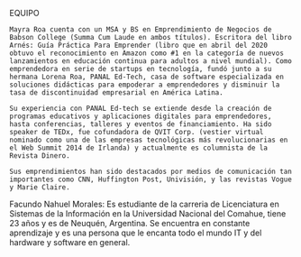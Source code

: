 
EQUIPO

    Mayra Roa cuenta con un MSA y BS en Emprendimiento de Negocios de Babson College (Summa Cum Laude en ambos títulos). Escritora del libro Arnés: Guía Práctica Para Emprender (libro que en abril del 2020 obtuvo el reconocimiento en Amazon como #1 en la categoría de nuevos lanzamientos en educación continua para adultos a nivel mundial). Como emprendedora en serie de startups en tecnología, fundó junto a su hermana Lorena Roa, PANAL Ed-Tech, casa de software especializada en soluciones didácticas para empoderar a emprendedores y disminuir la tasa de discontinuidad empresarial en América Latina.

    Su experiencia con PANAL Ed-tech se extiende desde la creación de programas educativos y aplicaciones digitales para emprendedores, hasta conferencias, talleres y eventos de financiamiento. Ha sido speaker de TEDx, fue cofundadora de QVIT Corp. (vestier virtual nominado como una de las empresas tecnológicas más revolucionarias en el Web Summit 2014 de Irlanda) y actualmente es columnista de la Revista Dinero.

    Sus emprendimientos han sido destacados por medios de comunicación tan importantes como CNN, Huffington Post, Univisión, y las revistas Vogue y Marie Claire.

Facundo Nahuel Morales:
    Es estudiante de la carreria de Licenciatura en Sistemas de la Información en la Universidad Nacional del Comahue, tiene 23 años y es de Neuquén, Argentina.
    Se encuentra en constante aprendizaje y es una persona que le encanta todo el mundo IT y del hardware y software en general.